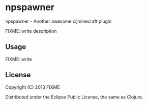 # npspawner

npspawner - Another awesome cljminecraft plugin

FIXME: write description

## Usage

FIXME: write

## License

Copyright (C) 2013 FIXME

Distributed under the Eclipse Public License, the same as Clojure.

